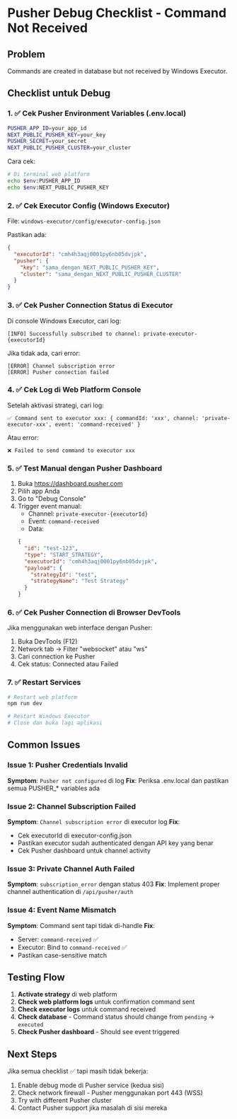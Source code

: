 # Pusher Debug Checklist - Command Not Received

## Problem
Commands are created in database but not received by Windows Executor.

## Checklist untuk Debug

### 1. ✅ Cek Pusher Environment Variables (.env.local)
```bash
PUSHER_APP_ID=your_app_id
NEXT_PUBLIC_PUSHER_KEY=your_key
PUSHER_SECRET=your_secret
NEXT_PUBLIC_PUSHER_CLUSTER=your_cluster
```

Cara cek:
```bash
# Di terminal web platform
echo $env:PUSHER_APP_ID
echo $env:NEXT_PUBLIC_PUSHER_KEY
```

### 2. ✅ Cek Executor Config (Windows Executor)
File: `windows-executor/config/executor-config.json`

Pastikan ada:
```json
{
  "executorId": "cmh4h3aqj0001py6nb05dvjpk",
  "pusher": {
    "key": "sama_dengan_NEXT_PUBLIC_PUSHER_KEY",
    "cluster": "sama_dengan_NEXT_PUBLIC_PUSHER_CLUSTER"
  }
}
```

### 3. ✅ Cek Pusher Connection Status di Executor
Di console Windows Executor, cari log:
```
[INFO] Successfully subscribed to channel: private-executor-{executorId}
```

Jika tidak ada, cari error:
```
[ERROR] Channel subscription error
[ERROR] Pusher connection failed
```

### 4. ✅ Cek Log di Web Platform Console
Setelah aktivasi strategi, cari log:
```
✅ Command sent to executor xxx: { commandId: 'xxx', channel: 'private-executor-xxx', event: 'command-received' }
```

Atau error:
```
❌ Failed to send command to executor xxx
```

### 5. ✅ Test Manual dengan Pusher Dashboard
1. Buka https://dashboard.pusher.com
2. Pilih app Anda
3. Go to "Debug Console"
4. Trigger event manual:
   - Channel: `private-executor-{executorId}`
   - Event: `command-received`
   - Data: 
   ```json
   {
     "id": "test-123",
     "type": "START_STRATEGY",
     "executorId": "cmh4h3aqj0001py6nb05dvjpk",
     "payload": {
       "strategyId": "test",
       "strategyName": "Test Strategy"
     }
   }
   ```

### 6. ✅ Cek Pusher Connection di Browser DevTools
Jika menggunakan web interface dengan Pusher:
1. Buka DevTools (F12)
2. Network tab → Filter "websocket" atau "ws"
3. Cari connection ke Pusher
4. Cek status: Connected atau Failed

### 7. ✅ Restart Services
```bash
# Restart web platform
npm run dev

# Restart Windows Executor
# Close dan buka lagi aplikasi
```

## Common Issues

### Issue 1: Pusher Credentials Invalid
**Symptom**: `Pusher not configured` di log
**Fix**: Periksa .env.local dan pastikan semua PUSHER_* variables ada

### Issue 2: Channel Subscription Failed
**Symptom**: `Channel subscription error` di executor log
**Fix**: 
- Cek executorId di executor-config.json
- Pastikan executor sudah authenticated dengan API key yang benar
- Cek Pusher dashboard untuk channel activity

### Issue 3: Private Channel Auth Failed
**Symptom**: `subscription_error` dengan status 403
**Fix**: Implement proper channel authentication di `/api/pusher/auth`

### Issue 4: Event Name Mismatch
**Symptom**: Command sent tapi tidak di-handle
**Fix**: 
- Server: `command-received` ✅
- Executor: Bind to `command-received` ✅
- Pastikan case-sensitive match

## Testing Flow

1. **Activate strategy** di web platform
2. **Check web platform logs** untuk confirmation command sent
3. **Check executor logs** untuk command received
4. **Check database** - Command status should change from `pending` → `executed`
5. **Check Pusher dashboard** - Should see event triggered

## Next Steps

Jika semua checklist ✅ tapi masih tidak bekerja:
1. Enable debug mode di Pusher service (kedua sisi)
2. Check network firewall - Pusher menggunakan port 443 (WSS)
3. Try with different Pusher cluster
4. Contact Pusher support jika masalah di sisi mereka
